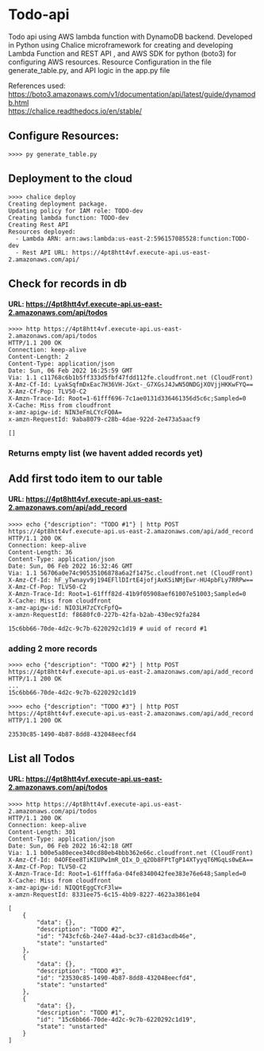 # Todo-api 
Todo api using AWS lambda function with DynamoDB backend. Developed in Python using Chalice microframework for creating and developing Lambda Function and REST API , and AWS SDK for python (boto3) for configuring AWS resources. Resource Configuration in the file generate_table.py, and API logic in the app.py file

References used:                                         
https://boto3.amazonaws.com/v1/documentation/api/latest/guide/dynamodb.html     
https://chalice.readthedocs.io/en/stable/
## Configure Resources:
```
>>>> py generate_table.py

```
## Deployment to the cloud
```
>>>> chalice deploy
Creating deployment package.
Updating policy for IAM role: TODO-dev
Creating lambda function: TODO-dev
Creating Rest API
Resources deployed:
  - Lambda ARN: arn:aws:lambda:us-east-2:596157085528:function:TODO-dev
  - Rest API URL: https://4pt8htt4vf.execute-api.us-east-2.amazonaws.com/api/

```


## Check for records in db
#### URL: https://4pt8htt4vf.execute-api.us-east-2.amazonaws.com/api/todos

```
>>>> http https://4pt8htt4vf.execute-api.us-east-2.amazonaws.com/api/todos
HTTP/1.1 200 OK
Connection: keep-alive
Content-Length: 2
Content-Type: application/json
Date: Sun, 06 Feb 2022 16:25:59 GMT
Via: 1.1 c11768c6b1b5ff333d5fbf47fdd112fe.cloudfront.net (CloudFront)
X-Amz-Cf-Id: LyakSqfmDxEac7H36VH-JGxt-_G7XGsJ4JwN5ONDGjXOVjjHKKwFYQ==
X-Amz-Cf-Pop: TLV50-C2
X-Amzn-Trace-Id: Root=1-61fff696-7c1ae0131d336461356d5c6c;Sampled=0
X-Cache: Miss from cloudfront
x-amz-apigw-id: NIN3eFmLCYcFQ0A=
x-amzn-RequestId: 9aba8079-c28b-4dae-922d-2e473a5aacf9

[]

```
### Returns empty list (we havent added records yet) 


## Add first todo item to our table 
#### URL: https://4pt8htt4vf.execute-api.us-east-2.amazonaws.com/api/add_record

```
>>>> echo {"description": "TODO #1"} | http POST https://4pt8htt4vf.execute-api.us-east-2.amazonaws.com/api/add_record
HTTP/1.1 200 OK
Connection: keep-alive
Content-Length: 36
Content-Type: application/json
Date: Sun, 06 Feb 2022 16:32:46 GMT
Via: 1.1 56706a0e74c90535106878a6a2f1475c.cloudfront.net (CloudFront)
X-Amz-Cf-Id: hF_yTwnayv9j194EFllDIrtE4jofjAxKSiNMjEwr-HU4pbFLy7RRPw==
X-Amz-Cf-Pop: TLV50-C2
X-Amzn-Trace-Id: Root=1-61fff82d-41b9f05908aef61007e51003;Sampled=0
X-Cache: Miss from cloudfront
x-amz-apigw-id: NIO3LH7zCYcFpfQ=
x-amzn-RequestId: f8680fc0-227b-42fa-b2ab-430ec92fa284

15c6bb66-70de-4d2c-9c7b-6220292c1d19 # uuid of record #1
```
### adding 2 more records

```
>>>> echo {"description": "TODO #2"} | http POST https://4pt8htt4vf.execute-api.us-east-2.amazonaws.com/api/add_record
HTTP/1.1 200 OK
...
15c6bb66-70de-4d2c-9c7b-6220292c1d19 

>>>> echo {"description": "TODO #3"} | http POST https://4pt8htt4vf.execute-api.us-east-2.amazonaws.com/api/add_record
HTTP/1.1 200 OK

23530c85-1490-4b87-8dd8-432048eecfd4

```
## List all Todos          
#### URL: https://4pt8htt4vf.execute-api.us-east-2.amazonaws.com/api/todos
```
>>>> http https://4pt8htt4vf.execute-api.us-east-2.amazonaws.com/api/todos
HTTP/1.1 200 OK
Connection: keep-alive
Content-Length: 301
Content-Type: application/json
Date: Sun, 06 Feb 2022 16:42:18 GMT
Via: 1.1 b00e5a80ecee340cd80eb4bbb362e66c.cloudfront.net (CloudFront)
X-Amz-Cf-Id: 04OFEee8TiKIUPw1mR_QIx_D_q2Ob8FPtTgP14XTyyqT6MGqLs0wEA==
X-Amz-Cf-Pop: TLV50-C2
X-Amzn-Trace-Id: Root=1-61fffa6a-04fe8340042fee383e76e648;Sampled=0
X-Cache: Miss from cloudfront
x-amz-apigw-id: NIQQtEggCYcF3lw=
x-amzn-RequestId: 8331ee75-6c15-4bb9-8227-4623a3861e04

[
    {
        "data": {},
        "description": "TODO #2",
        "id": "743cfc6b-24e7-44ad-bc37-c81d3acdb46e",
        "state": "unstarted"
    },
    {
        "data": {},
        "description": "TODO #3",
        "id": "23530c85-1490-4b87-8dd8-432048eecfd4",
        "state": "unstarted"
    },
    {
        "data": {},
        "description": "TODO #1",
        "id": "15c6bb66-70de-4d2c-9c7b-6220292c1d19",
        "state": "unstarted"
    }
]

```


